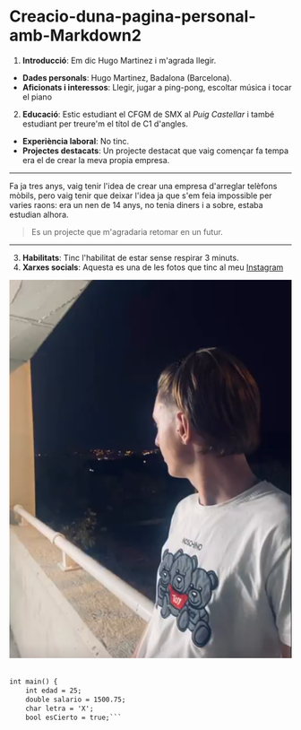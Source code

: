 # Creacio-duna-pagina-personal-amb-Markdown2
1. **Introducció**: Em dic Hugo Martinez i m'agrada llegir.
- **Dades personals**: Hugo Martinez, Badalona (Barcelona).
- **Aficionats i interessos**: Llegir, jugar a ping-pong, escoltar música i tocar el piano
2. **Educació**: Estic estudiant el CFGM de SMX al *Puig Castellar* i també estudiant per treure'm el títol de C1 d'angles.
- **Experiència laboral**: No tinc.
- **Projectes destacats**: Un projecte destacat que vaig començar fa tempa era el de crear la meva propia empresa.
-------------------------------------------------------------------------------
Fa ja tres anys, vaig tenir l'idea de crear una empresa d'arreglar telèfons mòbils, pero vaig tenir que deixar l'idea ja que s'em feia impossible per varies raons: era un nen de 14 anys, no tenia diners i a sobre, estaba estudian alhora.

>Es un projecte que m'agradaria retomar en un futur.
--------------------------------------------------------------------------------
3.  **Habilitats**: Tinc l'habilitat de estar sense respirar 3 minuts.
4. **Xarxes socials**: 
Aquesta es una de les fotos que tinc al meu [Instagram](https://www.instagram.com/huugo.martiinez/)

![La meva fotografia](la-meva-foto.png)

```sing namespace std;
 
int main() {
    int edad = 25;
    double salario = 1500.75;
    char letra = 'X';
    bool esCierto = true;```
